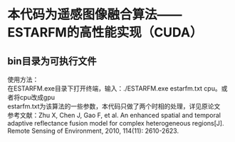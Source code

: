 # 本代码为遥感图像融合算法——ESTARFM的高性能实现（CUDA）  
## bin目录为可执行文件  
使用方法：  
在ESTARFM.exe目录下打开终端，输入：./ESTARFM.exe estarfm.txt cpu。或者将cpu改成gpu    
estarfm.txt为该算法的一些参数，本代码只做了两个时相的处理，详见原论文  
参考文献：Zhu X, Chen J, Gao F, et al. An enhanced spatial and temporal adaptive reflectance fusion model for complex heterogeneous regions[J]. Remote Sensing of Environment, 2010, 114(11): 2610-2623.
